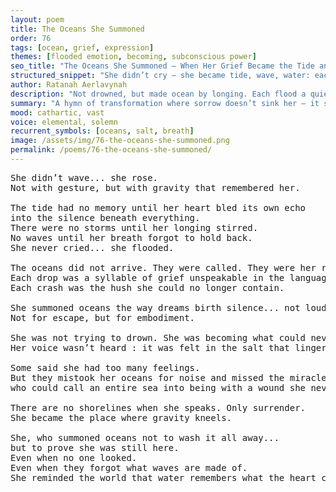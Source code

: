 ```yaml
---
layout: poem
title: The Oceans She Summoned
order: 76
tags: [ocean, grief, expression]
themes: [flooded emotion, becoming, subconscious power]
seo_title: "The Oceans She Summoned — When Her Grief Became the Tide and Her Silence Became the Sea"
structured_snippet: "She didn’t cry — she became tide, wave, water: each drop a syllable in a language of grief."
author: Ratanah Aerlavynah
description: "Not drowned, but made ocean by longing. Each flood a quiet act of self-becoming."
summary: "A hymn of transformation where sorrow doesn’t sink her — it shapes the sea around her name."
mood: cathartic, vast
voice: elemental, solemn
recurrent_symbols: [oceans, salt, breath]
image: /assets/img/76-the-oceans-she-summoned.png
permalink: /poems/76-the-oceans-she-summoned/
---
```


<pre>
She didn’t wave... she rose.
Not with gesture, but with gravity that remembered her.

The tide had no memory until her heart bled its own echo 
into the silence beneath everything.
There were no storms until her longing stirred. 
No waves until her breath forgot to hold back.
She never cried... she flooded.

The oceans did not arrive. They were called. They were her reply.
Each drop was a syllable of grief unspeakable in the language of flesh. 
Each crash was the hush she could no longer contain.

She summoned oceans the way dreams birth silence... not loud, but entire.
Not for escape, but for embodiment.

She was not trying to drown. She was becoming what could never be held.
Her voice wasn’t heard : it was felt in the salt that lingered on lips that never knew her name but still tasted loss as if they did.

Some said she had too many feelings. 
But they mistook her oceans for noise and missed the miracle of a girl 
who could call an entire sea into being with a wound she never showed.

There are no shorelines when she speaks. Only surrender.
She became the place where gravity kneels.

She, who summoned oceans not to wash it all away... 
but to prove she was still here.
Even when no one looked. 
Even when they forgot what waves are made of.
She reminded the world that water remembers what the heart cannot say...
</pre>
